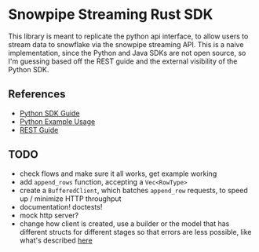 # Snowpipe Streaming Rust SDK

This library is meant to replicate the python api interface, to allow users to stream data to snowflake via the snowpipe streaming API.  This is a naive implementation, since the Python and Java SDKs are not open source, so I'm guessing based off the REST guide and the external visibility of the Python SDK.

## References
- [Python SDK Guide](https://docs.snowflake.com/en/user-guide/snowpipe-streaming-high-performance-getting-started)
- [Python Example Usage](https://gist.github.com/sfc-gh-chathomas/a7b06bb46907bead737954d53b3a8495#file-example-py/)
- [REST Guide](https://docs.snowflake.com/en/user-guide/snowpipe-streaming-high-performance-rest-tutorial)


## TODO
- check flows and make sure it all works, get example working
- add `append_rows` function, accepting a `Vec<RowType>`
- create a `BufferedClient`, which batches `append_row` requests, to speed up / minimize HTTP throughput
- documentation! doctests!
- mock http server? 
- change how client is created, use a builder or the model that has different structs for different stages so that errors are less possible, like what's described [here](https://blog.systems.ethz.ch/blog/2018/a-hammer-you-can-only-hold-by-the-handle.html)